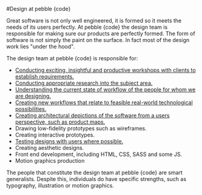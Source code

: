 #Design at pebble {code}

Great software is not only well engineered, it is formed so it meets the needs of its users perfectly. At pebble {code} the design team is responsible for making sure our products are perfectly formed. The form of software is not simply the paint on the surface. In fact most of the design work lies "under the hood". 

The design team at pebble {code} is responsible for:

* [Conducting exciting, insightful and productive workshops with clients to establish requirements.](./workshops/workshops.md)
* [Conducting appropriate research into the subject area.](./ux-research/contextual-inquiry.md)
* [Understanding the current state of workflow of the people for whom we are designing.](./ux-tools/current-state-workflows.md)
* [Creating new workflows that relate to feasible real-world technological possibilities.](./ux-tools/future-state-workflows.md)
* [Creating architectural depictions of the software from a users perspective, such as product maps.](./ux-tools/product-maps.md)
* Drawing low-fidelity prototypes such as wireframes.
* Creating interactive prototypes.
* [Testing designs with users where possible.](./ux-research/user-testing.md)
* Creating aesthetic designs.
* Front end development, including HTML, CSS, SASS and some JS.  
* Motion graphics production

The people that constitute the design team at pebble {code} are smart generalists. Despite this, individuals do have specific strengths, such as typography, illustration or motion graphics. 